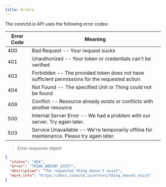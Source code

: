 ```yaml
---
title: Errors
---
```


The connctd.io API uses the following error codes:


Error Code | Meaning
---------- | -------
400 | Bad Request -- Your request sucks
401 | Unauthorized -- Your token or credentials can't be verified
403 | Forbidden -- The provided token does not have sufficient permissions for the requested action
404 | Not Found -- The specified Unit or Thing could not be found
409 | Conflict -- Resource already exists or conflicts with another resource
500 | Internal Server Error -- We had a problem with our server. Try again later.
503 | Service Unavailable -- We're temporarily offline for maintenance. Please try again later.

> Error response object

```json
{
  "status": "404",
  "error": "THING_DOESNT_EXIST",
  "description": "The requested Thing doesn't exist",
  "more_info": "https://docs.connctd.io/errors/thing_doesnt_exist"
}
```
